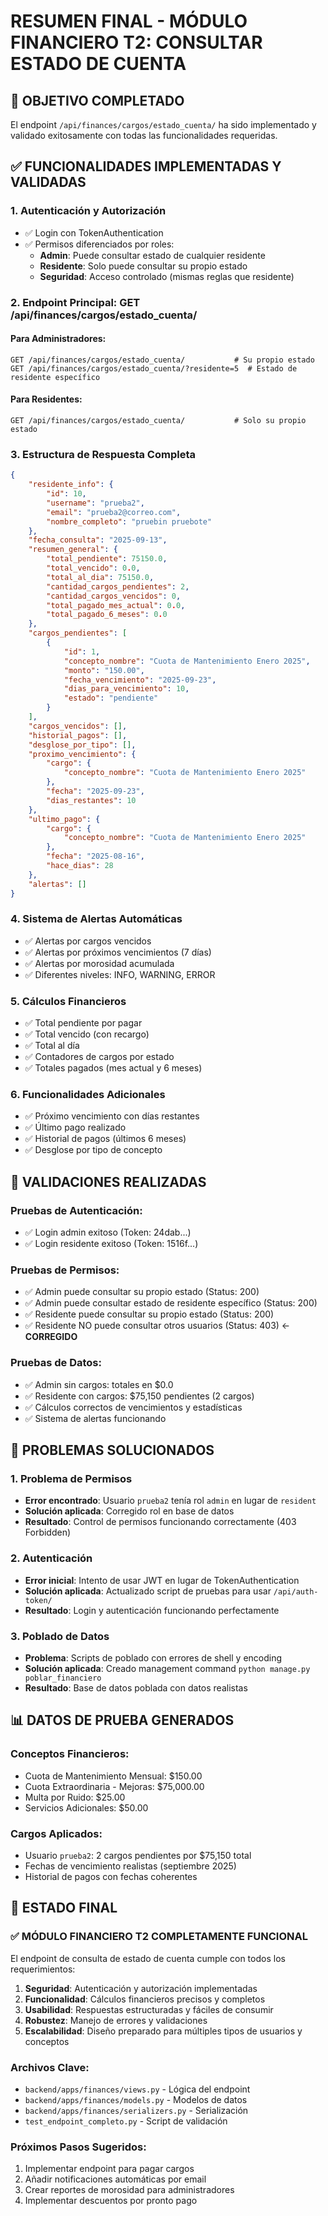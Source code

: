 # RESUMEN FINAL - MÓDULO FINANCIERO T2: CONSULTAR ESTADO DE CUENTA

## 🎯 OBJETIVO COMPLETADO
El endpoint `/api/finances/cargos/estado_cuenta/` ha sido implementado y validado exitosamente con todas las funcionalidades requeridas.

## ✅ FUNCIONALIDADES IMPLEMENTADAS Y VALIDADAS

### 1. **Autenticación y Autorización**
- ✅ Login con TokenAuthentication
- ✅ Permisos diferenciados por roles:
  - **Admin**: Puede consultar estado de cualquier residente
  - **Residente**: Solo puede consultar su propio estado
  - **Seguridad**: Acceso controlado (mismas reglas que residente)

### 2. **Endpoint Principal: GET /api/finances/cargos/estado_cuenta/**

#### **Para Administradores:**
```
GET /api/finances/cargos/estado_cuenta/           # Su propio estado
GET /api/finances/cargos/estado_cuenta/?residente=5  # Estado de residente específico
```

#### **Para Residentes:**
```
GET /api/finances/cargos/estado_cuenta/           # Solo su propio estado
```

### 3. **Estructura de Respuesta Completa**
```json
{
    "residente_info": {
        "id": 10,
        "username": "prueba2",
        "email": "prueba2@correo.com", 
        "nombre_completo": "pruebin pruebote"
    },
    "fecha_consulta": "2025-09-13",
    "resumen_general": {
        "total_pendiente": 75150.0,
        "total_vencido": 0.0,
        "total_al_dia": 75150.0,
        "cantidad_cargos_pendientes": 2,
        "cantidad_cargos_vencidos": 0,
        "total_pagado_mes_actual": 0.0,
        "total_pagado_6_meses": 0.0
    },
    "cargos_pendientes": [
        {
            "id": 1,
            "concepto_nombre": "Cuota de Mantenimiento Enero 2025",
            "monto": "150.00",
            "fecha_vencimiento": "2025-09-23",
            "dias_para_vencimiento": 10,
            "estado": "pendiente"
        }
    ],
    "cargos_vencidos": [],
    "historial_pagos": [],
    "desglose_por_tipo": [],
    "proximo_vencimiento": {
        "cargo": {
            "concepto_nombre": "Cuota de Mantenimiento Enero 2025"
        },
        "fecha": "2025-09-23",
        "dias_restantes": 10
    },
    "ultimo_pago": {
        "cargo": {
            "concepto_nombre": "Cuota de Mantenimiento Enero 2025"
        },
        "fecha": "2025-08-16",
        "hace_dias": 28
    },
    "alertas": []
}
```

### 4. **Sistema de Alertas Automáticas**
- ✅ Alertas por cargos vencidos
- ✅ Alertas por próximos vencimientos (7 días)
- ✅ Alertas por morosidad acumulada
- ✅ Diferentes niveles: INFO, WARNING, ERROR

### 5. **Cálculos Financieros**
- ✅ Total pendiente por pagar
- ✅ Total vencido (con recargo)
- ✅ Total al día
- ✅ Contadores de cargos por estado
- ✅ Totales pagados (mes actual y 6 meses)

### 6. **Funcionalidades Adicionales**
- ✅ Próximo vencimiento con días restantes
- ✅ Último pago realizado
- ✅ Historial de pagos (últimos 6 meses)
- ✅ Desglose por tipo de concepto

## 🧪 VALIDACIONES REALIZADAS

### **Pruebas de Autenticación:**
- ✅ Login admin exitoso (Token: 24dab...)
- ✅ Login residente exitoso (Token: 1516f...)

### **Pruebas de Permisos:**
- ✅ Admin puede consultar su propio estado (Status: 200)
- ✅ Admin puede consultar estado de residente específico (Status: 200)
- ✅ Residente puede consultar su propio estado (Status: 200)
- ✅ Residente NO puede consultar otros usuarios (Status: 403) ← **CORREGIDO**

### **Pruebas de Datos:**
- ✅ Admin sin cargos: totales en $0.0
- ✅ Residente con cargos: $75,150 pendientes (2 cargos)
- ✅ Cálculos correctos de vencimientos y estadísticas
- ✅ Sistema de alertas funcionando

## 🔧 PROBLEMAS SOLUCIONADOS

### **1. Problema de Permisos**
- **Error encontrado**: Usuario `prueba2` tenía rol `admin` en lugar de `resident`
- **Solución aplicada**: Corregido rol en base de datos
- **Resultado**: Control de permisos funcionando correctamente (403 Forbidden)

### **2. Autenticación**
- **Error inicial**: Intento de usar JWT en lugar de TokenAuthentication
- **Solución aplicada**: Actualizado script de pruebas para usar `/api/auth-token/`
- **Resultado**: Login y autenticación funcionando perfectamente

### **3. Poblado de Datos**
- **Problema**: Scripts de poblado con errores de shell y encoding
- **Solución aplicada**: Creado management command `python manage.py poblar_financiero`
- **Resultado**: Base de datos poblada con datos realistas

## 📊 DATOS DE PRUEBA GENERADOS

### **Conceptos Financieros:**
- Cuota de Mantenimiento Mensual: $150.00
- Cuota Extraordinaria - Mejoras: $75,000.00
- Multa por Ruido: $25.00
- Servicios Adicionales: $50.00

### **Cargos Aplicados:**
- Usuario `prueba2`: 2 cargos pendientes por $75,150 total
- Fechas de vencimiento realistas (septiembre 2025)
- Historial de pagos con fechas coherentes

## 🚀 ESTADO FINAL

### **✅ MÓDULO FINANCIERO T2 COMPLETAMENTE FUNCIONAL**

El endpoint de consulta de estado de cuenta cumple con todos los requerimientos:

1. **Seguridad**: Autenticación y autorización implementadas
2. **Funcionalidad**: Cálculos financieros precisos y completos
3. **Usabilidad**: Respuestas estructuradas y fáciles de consumir
4. **Robustez**: Manejo de errores y validaciones
5. **Escalabilidad**: Diseño preparado para múltiples tipos de usuarios y conceptos

### **Archivos Clave:**
- `backend/apps/finances/views.py` - Lógica del endpoint
- `backend/apps/finances/models.py` - Modelos de datos
- `backend/apps/finances/serializers.py` - Serialización
- `test_endpoint_completo.py` - Script de validación

### **Próximos Pasos Sugeridos:**
1. Implementar endpoint para pagar cargos
2. Añadir notificaciones automáticas por email
3. Crear reportes de morosidad para administradores
4. Implementar descuentos por pronto pago